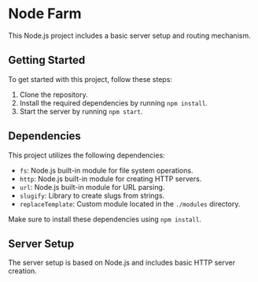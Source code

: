 # Node Farm

This Node.js project includes a basic server setup and routing mechanism.

## Getting Started

To get started with this project, follow these steps:

1. Clone the repository.
2. Install the required dependencies by running `npm install`.
3. Start the server by running `npm start`.

## Dependencies

This project utilizes the following dependencies:

- `fs`: Node.js built-in module for file system operations.
- `http`: Node.js built-in module for creating HTTP servers.
- `url`: Node.js built-in module for URL parsing.
- `slugify`: Library to create slugs from strings.
- `replaceTemplate`: Custom module located in the `./modules` directory.

Make sure to install these dependencies using `npm install`.

## Server Setup

The server setup is based on Node.js and includes basic HTTP server creation.


